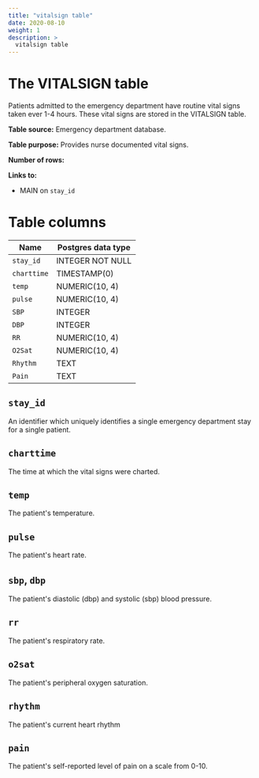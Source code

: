 ```yaml
---
title: "vitalsign table"
date: 2020-08-10
weight: 1
description: >
  vitalsign table
---
```



# The VITALSIGN table

Patients admitted to the emergency department have routine vital signs taken ever 1-4 hours. These vital signs are stored in the VITALSIGN table.

**Table source:** Emergency department database.

**Table purpose:** Provides nurse documented vital signs.

**Number of rows:** 

**Links to:**

* MAIN on `stay_id`

<!-- # Important considerations -->

# Table columns

Name | Postgres data type
---- | ----
`stay_id`   | INTEGER NOT NULL
`charttime` | TIMESTAMP(0)
`temp`      | NUMERIC(10, 4)
`pulse`     | NUMERIC(10, 4)
`SBP`       | INTEGER
`DBP`       | INTEGER
`RR`        | NUMERIC(10, 4)
`O2Sat`     | NUMERIC(10, 4)
`Rhythm`    | TEXT
`Pain`      | TEXT

## `stay_id`

An identifier which uniquely identifies a single emergency department stay for a single patient.

## `charttime`

The time at which the vital signs were charted.

## `temp`

The patient's temperature.

## `pulse`

The patient's heart rate.

## `sbp`, `dbp`

The patient's diastolic (dbp) and systolic (sbp) blood pressure.

## `rr`

The patient's respiratory rate.

<!-- o2flow -->

## `o2sat`

The patient's peripheral oxygen saturation.

## `rhythm`

The patient's current heart rhythm

## `pain`

The patient's self-reported level of pain on a scale from 0-10.